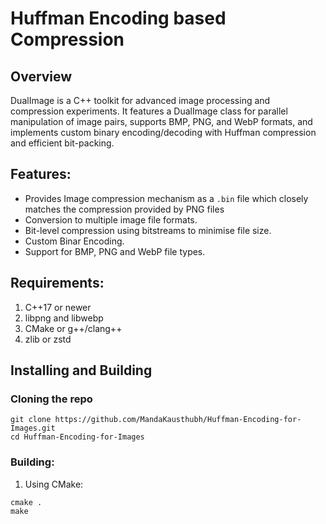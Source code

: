 # Huffman Encoding based Compression

## Overview
DualImage is a C++ toolkit for advanced image processing and compression experiments. It features a DualImage class for parallel manipulation of image pairs, supports BMP, PNG, and WebP formats, and implements custom binary encoding/decoding with Huffman compression and efficient bit-packing.


## Features:
- Provides Image compression mechanism as a ```.bin``` file which closely matches the compression provided by PNG files
- Conversion to multiple image file formats.
- Bit-level compression using bitstreams to minimise file size.
- Custom Binar Encoding.
- Support for BMP, PNG and WebP file types.

## Requirements:

1. C++17 or newer
2. libpng and libwebp 
3. CMake or g++/clang++
4. zlib or zstd

## Installing and Building

### Cloning the repo
```{bash}
git clone https://github.com/MandaKausthubh/Huffman-Encoding-for-Images.git
cd Huffman-Encoding-for-Images
```

### Building:

1. Using CMake:
```
cmake .
make
```












